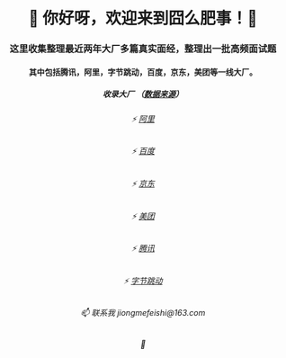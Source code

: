 <h1 align="center">👋 你好呀，欢迎来到囧么肥事！🤝 </h1>
<h3 align="center">这里收集整理最近两年大厂多篇真实面经，整理出一批高频面试题</h3>
<h4 align="center">其中包括腾讯，阿里，字节跳动，百度，京东，美团等一线大厂。</h4>



<h5 align="center">收录大厂 （<a href="https://github.com/jiongmefeishi/jiongmefeishi/blob/main/%E9%9D%A2%E8%AF%95%E7%9C%9F%E9%A2%98%E5%88%86%E7%B1%BB%E6%B1%87%E6%80%BB/%E6%95%B0%E6%8D%AE%E7%BB%9F%E8%AE%A1%E6%9D%A5%E6%BA%90%E8%AF%B4%E6%98%8E.md" target="_blank">数据来源</a>）</h5>

<h6 align="center">⚡ <a href="https://github.com/jiongmefeishi/jiongmefeishi/blob/main/%E5%A4%A7%E5%8E%82%E9%AB%98%E9%A2%91%E9%9D%A2%E8%AF%95%E7%9C%9F%E9%A2%98/%E9%98%BF%E9%87%8C/%E7%9B%AE%E5%BD%95.md" target="_blank">阿里</a></h6>
<h6 align="center">⚡ <a href="https://github.com/jiongmefeishi/jiongmefeishi/blob/main/%E5%A4%A7%E5%8E%82%E9%AB%98%E9%A2%91%E9%9D%A2%E8%AF%95%E7%9C%9F%E9%A2%98/%E7%99%BE%E5%BA%A6/%E7%9B%AE%E5%BD%95.md" target="_blank">百度</a></h6>
<h6 align="center">⚡ <a href="https://github.com/jiongmefeishi/jiongmefeishi" target="_blank">京东</a></h6>
<h6 align="center">⚡ <a href="https://github.com/jiongmefeishi/jiongmefeishi" target="_blank">美团</a></h6>
<h6 align="center">⚡ <a href="https://github.com/jiongmefeishi/jiongmefeishi/blob/main/%E5%A4%A7%E5%8E%82%E9%AB%98%E9%A2%91%E9%9D%A2%E8%AF%95%E7%9C%9F%E9%A2%98/%E8%85%BE%E8%AE%AF/%E7%9B%AE%E5%BD%95.md" target="_blank">腾讯</a></h6>
<h6 align="center">⚡ <a href="https://github.com/jiongmefeishi/jiongmefeishi/blob/main/%E5%A4%A7%E5%8E%82%E9%AB%98%E9%A2%91%E9%9D%A2%E8%AF%95%E7%9C%9F%E9%A2%98/%E5%AD%97%E8%8A%82%E8%B7%B3%E5%8A%A8/%E7%9B%AE%E5%BD%95.md" target="_blank">字节跳动</a></h6>









<h6 align="center"> 📫 联系我       jiongmefeishi@163.com </h6>
<h6 align="center"> 🤝 </h6>
 
